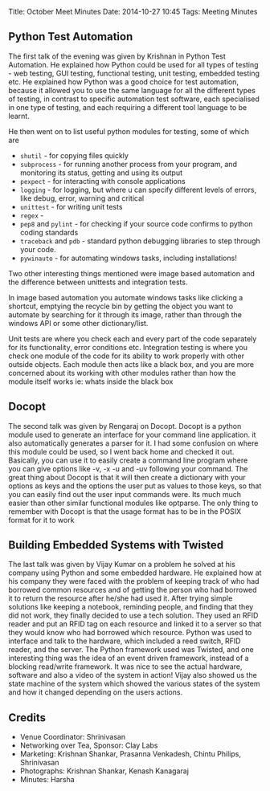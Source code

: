 Title: October Meet Minutes
Date: 2014-10-27 10:45
Tags: Meeting Minutes

## Python Test Automation

The first talk of the evening was given by Krishnan in Python Test
Automation. He explained how Python could be used for all types of
testing - web testing, GUI testing, functional testing, unit testing,
embedded testing etc. He explained how Python was a good choice for
test automation, because it allowed you to use the same language for
all the different types of testing, in contrast to specific automation
test software, each specialised in one type of testing, and each
requiring a different tool language to be learnt.

He then went on to list useful python modules for testing, some of which are 

  * `shutil` - for copying files quickly
  * `subprocess` - for running another process from your program, and
    monitoring its status, getting and using its output
  * `pexpect` - for interacting with console applications
  * `logging` - for logging, but where u can specify different levels of
    errors, like debug, error, warning and critical
  * `unittest` - for writing unit tests 
  * `regex` - 
  * `pep8` and `pylint` - for checking if your source code confirms to
    python coding standards
  * `traceback` and `pdb` - standard python debugging libraries to step
    through your code.
  * `pywinauto` - for automating windows tasks, including installations!

Two other interesting things mentioned were image based automation and
the difference between unittests and integration tests.
 
In image based automation you automate windows tasks like clicking a
shortcut, emptying the recycle bin by getting the object you want to
automate by searching for it through its image, rather than through
the windows API or some other dictionary/list.

Unit tests are where you check each and every part of the code
separately for its functionality, error conditions etc. Integration
testing is where you check one module of the code for its ability to
work properly with other outside objects. Each module then acts like a
black box, and you are more concerned about its working with other
modules rather than how the module itself works ie: whats inside the
black box

## Docopt

The second talk was given by Rengaraj on Docopt. Docopt is a python
module used to generate an interface for your command line
application. it also automatically generates a parser for it. I had
some confusion on where this module could be used, so I went back home
and checked it out. Basically, you can use it to easily create a
command line program where you can give options like -v, -x -u and -uv
following your command. The great thing about Docopt is that it will
then create a dictionary with your options as keys and the options the
user put as values to those keys, so that you can easily find out the
user input commands were. Its much much easier than other similar
functional modules like optparse. The only thing to remember with
Docopt is that the usage format has to be in the POSIX format for it
to work

## Building Embedded Systems with Twisted

The last talk was given by Vijay Kumar on a problem he solved at his
company using Python and some embedded hardware. He explained how at
his company they were faced with the problem of keeping track of who
had borrowed common resources and of getting the person who had
borrowed it to return the resource after he/she had used it. After
trying simple solutions like keeping a notebook, reminding people, and
finding that they did not work, they finally decided to use a tech
solution. They used an RFID reader and put an RFID tag on each
resource and linked it to a server so that they would know who had
borrowed which resource. Python was used to interface and talk to the
hardware, which included a reed switch, RFID reader, and the
server. The Python framework used was Twisted, and one interesting
thing was the idea of an event driven framework, instead of a blocking
read/write framework. It was nice to see the actual hardware, software
and also a video of the system in action! Vijay also showed us the
state machine of the system which showed the various states of the
system and how it changed depending on the users actions.

## Credits

  * Venue Coordinator: Shrinivasan 
  * Networking over Tea, Sponsor: Clay Labs 
  * Marketing: Krishnan Shankar, Prasanna Venkadesh, Chintu Philips, Shrinivasan 
  * Photographs: Krishnan Shankar, Kenash Kanagaraj 
  * Minutes: Harsha